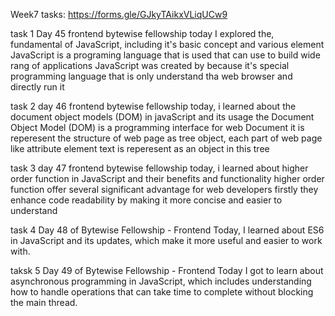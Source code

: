  Week7 tasks: https://forms.gle/GJkyTAikxVLiqUCw9

task 1
Day 45 frontend bytewise fellowship
today I explored the, fundamental of JavaScript, including it's basic concept and various element 
JavaScript is a programing language that is used that can use to build wide rang of applications 
JavaScript was created by 
because it's special programming language that is only understand tha web browser and directly run it

task 2
day 46 frontend bytewise fellowship
today, i learned about the document object models (DOM) in javaScript and its usage 
the Document Object Model (DOM) is a programming interface for web Document
it is reperesent the structure of web page as tree object, each part of web page like attribute element text is reperesent as an object in this tree

task 3
day 47 frontend bytewise fellowship
today, i learned about higher order function in JavaScript and their benefits and functionality
higher order function offer several significant advantage for web developers
firstly they enhance code readability by making it more concise and easier to understand

task 4
Day 48 of Bytewise Fellowship - Frontend
Today, I learned about ES6 in JavaScript and its updates,
 which make it more useful and easier to work with.

taksk 5
Day 49 of Bytewise Fellowship - Frontend
Today I got to learn about asynchronous programming in JavaScript,
 which includes understanding how to handle operations that can take time to complete without blocking the main thread.